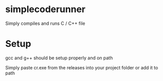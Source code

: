 # simplecoderunner
Simply compiles and runs  C / C++ file

# Setup
gcc and g++ should be setup properly and on path  

Simply paste cr.exe from the releases into your project folder  or add it to path
